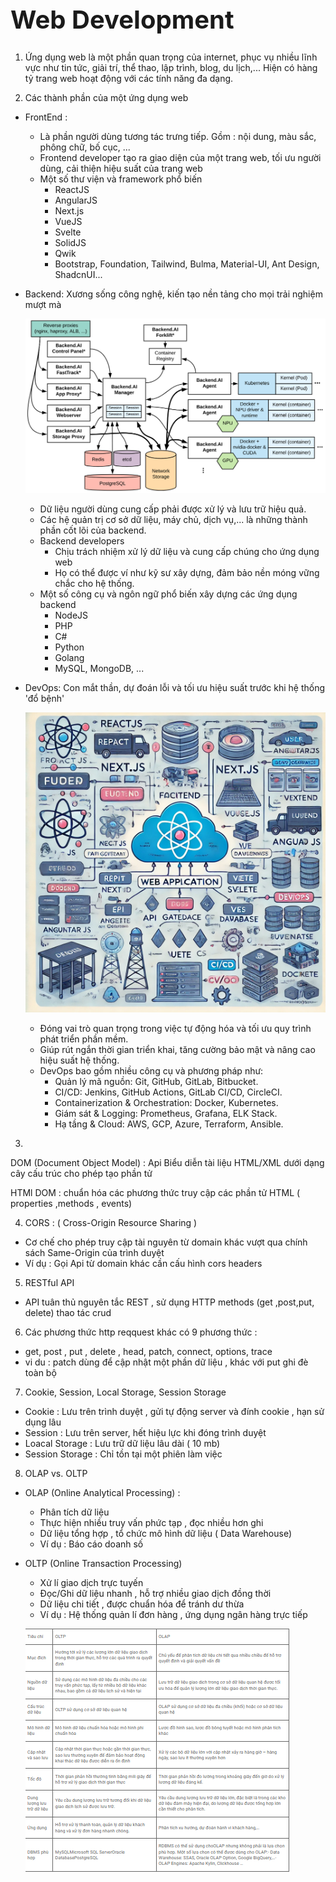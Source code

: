 <h1 style=" font-weight: bold; font-size: 40px;">Web Development</h1>

1. Ứng dụng web là một phần quan trọng của internet, phục vụ nhiều lĩnh vực như tin tức, giải trí, thể thao, lập trình, blog, du lịch,... Hiện có hàng tỷ trang web hoạt động với các tính năng đa dạng.

2. Các thành phần của một ứng dụng web
 + FrontEnd : 
    - Là phần người dùng tương tác trưng tiếp. Gồm : nội dung, màu sắc, phông chữ, bố cục, ...
    - Frontend developer tạo ra giao diện của một trang web, tối ưu người dùng, cải thiện hiệu suất của trang web
    - Một số thư viện và framework phổ biến 
        + ReactJS
        + AngularJS
        + Next.js
        + VueJS
        + Svelte
        + SolidJS
        + Qwik
        + Bootstrap, Foundation, Tailwind, Bulma, Material-UI, Ant Design, ShadcnUI...
 
 + Backend: Xương sống công nghệ, kiến tạo nền tảng cho mọi trải nghiệm mượt mà

    ![alt text](img/backend.png)

    - Dữ liệu người dùng cung cấp phải được xử lý và lưu trữ hiệu quả.
    - Các hệ quản trị cơ sở dữ liệu, máy chủ, dịch vụ,... là những thành phần cốt lõi của backend.
    - Backend developers 
        + Chịu trách nhiệm xử lý dữ liệu và cung cấp chúng cho ứng dụng web
        + Họ có thể được ví như kỹ sư xây dựng, đảm bảo nền móng vững chắc cho hệ thống.
     - Một số công cụ và ngôn ngữ phổ biến xây dựng các ứng dụng backend 
        + NodeJS
        + PHP
        + C#
        + Python 
        + Golang
        + MySQL, MongoDB, ...

 + DevOps: Con mắt thần, dự đoán lỗi và tối ưu hiệu suất trước khi hệ thống 'đổ bệnh'

    ![alt text](/img/devops.png) 
    
    -  Đóng vai trò quan trọng trong việc tự động hóa và tối ưu quy trình phát triển phần mềm. 
    - Giúp rút ngắn thời gian triển khai, tăng cường bảo mật và nâng cao hiệu suất hệ thống.
    - DevOps bao gồm nhiều công cụ và phương pháp như:
        + Quản lý mã nguồn: Git, GitHub, GitLab, Bitbucket.
        + CI/CD: Jenkins, GitHub Actions, GitLab CI/CD, CircleCI.
        + Containerization & Orchestration: Docker, Kubernetes.
        + Giám sát & Logging: Prometheus, Grafana, ELK Stack.
        + Hạ tầng & Cloud: AWS, GCP, Azure, Terraform, Ansible.
3. 
DOM (Document Object Model) : Api Biểu  diễn tài liệu HTML/XML dưới dạng cây cấu trúc cho phép tạo phần tử 

HTMl DOM : chuẩn hóa các phương thức truy cập các phần tử HTML ( properties ,methods , events)

4. CORS : ( Cross-Origin Resource Sharing )
- Cơ chế cho phép truy cập tài nguyên từ domain khác vượt qua chính sách Same-Origin của trình duyệt 
- Ví dụ : Gọi Api từ domain khác cần cấu hình cors headers

5. RESTful API
- API tuân thủ nguyên tắc REST , sử dụng HTTP methods (get ,post,put, delete) thao tác crud

6. Các phương thức http reqquest khác có 9 phương thức :
- get, post , put , delete , head, patch, connect, options, trace 
- vi du : patch dùng để cập nhật một phần dữ liệu , khác với put ghi đè toàn bộ

7. Cookie, Session, Local Storage, Session Storage 
+ Cookie : Lưu trên trình duyệt , gửi tự động server và đính cookie , hạn sử dụng lâu
+ Session : Lưu trên server, hết hiệu lực khi đóng trình duyệt
+ Loacal Storage : Lưu trữ dữ liệu lâu dài ( 10 mb)
+ Session Storage : Chỉ tồn tại một phiên làm việc 
8. OLAP vs. OLTP
+ OLAP (Online Analytical Processing) :
   - Phân tích dữ liệu 
   - Thực hiện nhiều truy vấn phức tạp , đọc nhiều hơn ghi
   - Dữ liệu tổng hợp , tổ chức mô hình dữ liệu ( Data Warehouse)
   - Ví dụ : Báo cáo doanh số 
+ OLTP (Online Transaction Processing)
   - Xử lí giao dịch trực tuyến 
   - Đọc/Ghi dữ liệu nhanh , hỗ trợ nhiều giao dịch đồng thời 
   - Dữ liệu chi tiết , được chuẩn hóa để tránh dư thừa 
   - Ví dụ : Hệ thống quản lí đơn hàng , ứng dụng ngân hàng trực tiếp
   
   ![alt text](/img/database.png)